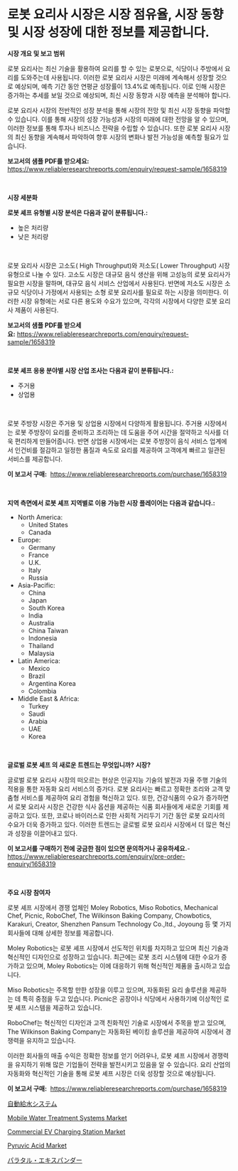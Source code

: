 <p><h1>로봇 요리사 시장은 시장 점유율, 시장 동향 및 시장 성장에 대한 정보를 제공합니다.</h1></p><p><strong>시장 개요 및 보고 범위</strong></p>
<p><p>로봇 요리사는 최신 기술을 활용하여 요리를 할 수 있는 로봇으로, 식당이나 주방에서 요리를 도와주는데 사용됩니다. 이러한 로봇 요리사 시장은 미래에 계속해서 성장할 것으로 예상되며, 예측 기간 동안 연평균 성장률이 13.4%로 예측됩니다. 이로 인해 시장은 증가하는 추세를 보일 것으로 예상되며, 최신 시장 동향과 시장 예측을 분석해야 합니다.</p><p>로봇 요리사 시장의 전반적인 성장 분석을 통해 시장의 전망 및 최신 시장 동향을 파악할 수 있습니다. 이를 통해 시장의 성장 가능성과 시장의 미래에 대한 전망을 알 수 있으며, 이러한 정보를 통해 투자나 비즈니스 전략을 수립할 수 있습니다. 또한 로봇 요리사 시장의 최신 동향을 계속해서 파악하여 향후 시장의 변화나 발전 가능성을 예측할 필요가 있습니다.</p></p>
<p><strong>보고서의 샘플 PDF를 받으세요:</strong> <a href="https://www.reliableresearchreports.com/enquiry/request-sample/1658319">https://www.reliableresearchreports.com/enquiry/request-sample/1658319</a></p>
<p>&nbsp;</p>
<p><strong>시장 세분화</strong></p>
<p><strong>로봇 셰프 유형별 시장 분석은 다음과 같이 분류됩니다.:</strong></p>
<p><ul><li>높은 처리량</li><li>낮은 처리량</li></ul></p>
<p>&nbsp;</p>
<p><p>로봇 요리사 시장은 고소도( High Throughput)와 저소도( Lower Throughput) 시장 유형으로 나눌 수 있다. 고소도 시장은 대규모 음식 생산을 위해 고성능의 로봇 요리사가 필요한 시장을 말하며, 대규모 음식 서비스 산업에서 사용된다. 반면에 저소도 시장은 소규모 식당이나 가정에서 사용되는 소형 로봇 요리사를 필요로 하는 시장을 의미한다. 이러한 시장 유형에는 서로 다른 용도와 수요가 있으며, 각각의 시장에서 다양한 로봇 요리사 제품이 사용된다.</p></p>
<p><strong>보고서의 샘플 PDF를 받으세요:</strong>&nbsp;<a href="https://www.reliableresearchreports.com/enquiry/request-sample/1658319">https://www.reliableresearchreports.com/enquiry/request-sample/1658319</a></p>
<p>&nbsp;</p>
<p><strong> 로봇 셰프 응용 분야별 시장 산업 조사는 다음과 같이 분류됩니다.:</strong></p>
<p><ul><li>주거용</li><li>상업용</li></ul></p>
<p>&nbsp;</p>
<p><p>로봇 주방장 시장은 주거용 및 상업용 시장에서 다양하게 활용됩니다. 주거용 시장에서는 로봇 주방장이 요리를 준비하고 조리하는 데 도움을 주어 시간을 절약하고 식사를 더욱 편리하게 만들어줍니다. 반면 상업용 시장에서는 로봇 주방장이 음식 서비스 업계에서 인건비를 절감하고 일정한 품질과 속도로 요리를 제공하여 고객에게 빠르고 일관된 서비스를 제공합니다.</p></p>
<p><strong>이 보고서 구매:</strong>&nbsp; <a href="https://www.reliableresearchreports.com/purchase/1658319">https://www.reliableresearchreports.com/purchase/1658319</a></p>
<p>&nbsp;</p>
<p><strong>지역 측면에서 로봇 셰프 지역별로 이용 가능한 시장 플레이어는 다음과 같습니다.:</strong></p>
<p><ul>
    <li>
        North America:
        <ul>
            <li>United States</li>
            <li>Canada</li>
        </ul>
    </li>
    <li>
        Europe:
        <ul>
            <li>Germany</li>
            <li>France</li>
            <li>U.K.</li>
            <li>Italy</li>
            <li>Russia</li>
        </ul>
    </li>
    <li>
        Asia-Pacific:
        <ul>
            <li>China</li>
            <li>Japan</li>
            <li>South Korea</li>
            <li>India</li>
            <li>Australia</li>
            <li>China Taiwan</li>
            <li>Indonesia</li>
            <li>Thailand</li>
            <li>Malaysia</li>
        </ul>
    </li>
    <li>
        Latin America:
        <ul>
            <li>Mexico</li>
            <li>Brazil</li>
            <li>Argentina Korea</li>
            <li>Colombia</li>
        </ul>
    </li>
    <li>
        Middle East & Africa:
        <ul>
            <li>Turkey</li>
            <li>Saudi</li>
            <li>Arabia</li>
            <li>UAE</li>
            <li>Korea</li>
        </ul>
    </li>
    </ul></p>
<p>&nbsp;</p>
<p><strong>글로벌 로봇 셰프 의 새로운 트렌드는 무엇입니까? 시장?</strong></p>
<p><p>글로벌 로봇 요리사 시장의 떠오르는 현상은 인공지능 기술의 발전과 자율 주행 기술의 적용을 통한 자동화 요리 서비스의 증가다. 로봇 요리사는 빠르고 정확한 조리와 고객 맞춤형 서비스를 제공하여 요리 경험을 혁신하고 있다. 또한, 건강식품의 수요가 증가하면서 로봇 요리사 시장은 건강한 식사 옵션을 제공하는 식품 회사들에게 새로운 기회를 제공하고 있다. 또한, 코로나 바이러스로 인한 사회적 거리두기 기간 동안 로봇 요리사의 수요가 더욱 증가하고 있다. 이러한 트렌드는 글로벌 로봇 요리사 시장에서 더 많은 혁신과 성장을 이끌어내고 있다.</p></p>
<p><strong>이 보고서를 구매하기 전에 궁금한 점이 있으면 문의하거나 공유하세요.</strong>- <a href="https://www.reliableresearchreports.com/enquiry/pre-order-enquiry/1658319">https://www.reliableresearchreports.com/enquiry/pre-order-enquiry/1658319</a></p>
<p>&nbsp;</p>
<p><strong>주요 시장 참여자</strong></p>
<p><p>로봇 셰프 시장에서 경쟁 업체인 Moley Robotics, Miso Robotics, Mechanical Chef, Picnic, RoboChef, The Wilkinson Baking Company, Chowbotics, Karakuri, Creator, Shenzhen Pansum Technology Co.,ltd., Joyoung 등 몇 가지 회사들에 대해 상세한 정보를 제공합니다. </p><p>Moley Robotics는 로봇 셰프 시장에서 선도적인 위치를 차지하고 있으며 최신 기술과 혁신적인 디자인으로 성장하고 있습니다. 최근에는 로봇 조리 시스템에 대한 수요가 증가하고 있으며, Moley Robotics는 이에 대응하기 위해 혁신적인 제품을 출시하고 있습니다. </p><p>Miso Robotics는 주목할 만한 성장을 이루고 있으며, 자동화된 요리 솔루션을 제공하는 데 특히 중점을 두고 있습니다. Picnic은 공장이나 식당에서 사용하기에 이상적인 로봇 셰프 시스템을 제공하고 있습니다. </p><p>RoboChef는 혁신적인 디자인과 고객 친화적인 기술로 시장에서 주목을 받고 있으며, The Wilkinson Baking Company는 자동화된 베이킹 솔루션을 제공하여 시장에서 경쟁력을 유지하고 있습니다. </p><p>이러한 회사들의 매출 수익은 정확한 정보를 얻기 어려우나, 로봇 셰프 시장에서 경쟁력을 유지하기 위해 많은 기업들이 전략을 발전시키고 있음을 알 수 있습니다. 요리 산업의 자동화와 혁신적인 기술을 통해 로봇 셰프 시장은 더욱 성장할 것으로 예상됩니다.</p></p>
<p><strong>이 보고서 구매:</strong>&nbsp;&nbsp;<a href="https://www.reliableresearchreports.com/purchase/1658319">https://www.reliableresearchreports.com/purchase/1658319</a></p>
<p><p><a href="https://github.com/pepo3k/Market-Research-Report-List-1/blob/main/402030813332.md">自動給水システム</a></p><p><a href="https://view.publitas.com/reportprime-1/mobile-water-treatment-systems-market-dynamics-2024-2031-also-about-its-market-trends-projections-and-opportunities/">Mobile Water Treatment Systems Market</a></p><p><a href="https://issuu.com/reportprime-2/docs/commercial-ev-charging-station-market-size-2030.pp">Commercial EV Charging Station Market</a></p><p><a href="https://silk-columnist-571.notion.site/Global-Pyruvic-Acid-Market-by-Types-Applications-and-Major-Players-with-Regional-Growth-Rate-Anal-53f194aff9db4d73b4f658c0dd6faa9e">Pyruvic Acid Market</a></p><p><a href="https://github.com/nemesis2824/Market-Research-Report-List-1/blob/main/908845613333.md">パラタル・エキスパンダー</a></p></p>
